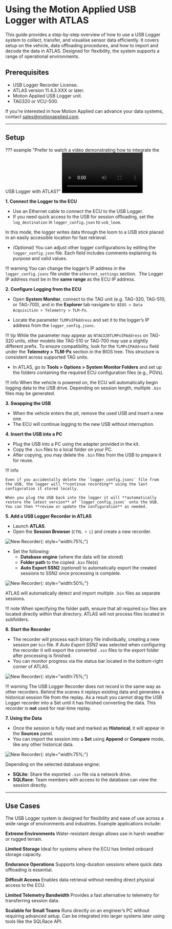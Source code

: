 # Using the Motion Applied USB Logger with ATLAS

This guide provides a step-by-step overview of how to use a USB Logger system to collect, transfer, and visualise sensor data efficiently. It covers setup on the vehicle, data offloading procedures, and how to import and decode the data in ATLAS. Designed for flexibility, the system supports a range of operational environments.

## Prerequisites

- USB Logger Recorder License.
- ATLAS version 11.4.3.XXX or later.
- Motion Applied USB Logger unit.
- TAG320 or VCU-500. 

If you're interested in how Motion Applied can advance your data systems, contact [sales@motionapplied.com](mailto:sales@motionapplied.com).

---

## Setup

??? example "Prefer to watch a video demonstrating how to integrate the USB Logger with ATLAS?"
    <video controls style="width:50%">
      <source src="../assets/usb-logger/usb_logger.mp4" type="video/mp4" >
    </video>

**1. Connect the Logger to the ECU**

- Use an Ethernet cable to connect the ECU to the USB Logger.
- If you need quick access to the USB for session offloading, set the `log_destination` in `logger_config.json` to `usb_loom`. 

In this mode, the logger writes data through the loom to a USB stick placed in an easily accessible location for fast retrieval.

- *(Optional)* You can adjust other logger configurations by editing the `logger_config.json` file. Each field includes comments explaining its purpose and valid values.

!!! warning
    You can change the logger’s IP address in the `logger_config.jsonc` file under the `ethernet_settings` section.  
    The Logger IP address must be in the **same range** as the ECU IP address.

**2. Configure Logging from the ECU**

- Open **System Monitor**, connect to the TAG unit (e.g. TAG-320, TAG-510, or TAG-700), and in the **Explorer** tab navigate to: `BIOS > Data Acquisition > Telemetry > TLM-Px`.

- Locate the parameter `TLMPxIPAddress` and set it to the logger’s IP address from the `logger_config.jsonc`.

!!! tip 
    While the parameter may appear as `NTAG320TLMPxIPAddress` on TAG-320 units, other models like TAG-510 or TAG-700 may use a slightly different prefix. To ensure compatibility, look for the `TLMPxIPAddress` field under the **Telemetry > TLM-Px** section in the BIOS tree. This structure is consistent across supported TAG units.

- In ATLAS, go to **Tools > Options > System Monitor Folders** and set up the folders containing the required ECU configuration files (e.g., PGVs).

!!! info
    When the vehicle is powered on, the ECU will automatically begin logging data to the USB drive. Depending on session length, multiple `.bin` files may be generated.

**3. Swapping the USB**

- When the vehicle enters the pit, remove the used USB and insert a new one.
- The ECU will continue logging to the new USB without interruption.

**4. Insert the USB into a PC**

- Plug the USB into a PC using the adapter provided in the kit.
- Copy the `.bin` files to a local folder on your PC.
- After copying, you may delete the `.bin` files from the USB to prepare it for reuse.

!!! info

    Even if you accidentally delete the `logger_config.jsonc` file from the USB, the logger will **continue recording** using the last configuration it stored locally.

    When you plug the USB back into the logger it will **automatically restore the latest version** of `logger_config.jsonc` onto the USB. You can then **review or update the configuration** as needed.

**5. Add a USB Logger Recorder in ATLAS**

- Launch **ATLAS**.
- Open the **Session Browser** (`CTRL + L`) and create a new recorder.

![New Recorder](assets/usb-logger/usb_logger_1.png){: style="width:75%;"}

- Set the following:
    - **Database engine** (where the data will be stored)
    - **Folder path** to the copied `.bin` file(s)
    - **Auto Export SSN2** *(optional)* to automatically export the created sessions to SSN2 once processing is complete. 

![New Recorder](assets/usb-logger/usb_logger_2.png){: style="width:50%;"}

ATLAS will automatically detect and import multiple `.bin` files as separate sessions. 

!!! note
    When specifying the folder path, ensure that all required `bin` files are located directly within that directory. ATLAS will not process files located in subfolders.


**6. Start the Recorder**

- The recorder will process each binary file individually, creating a new session per `bin` file. If *Auto Export SSN2* was selected when configuring the recorder it will export the converted `.ssn` files to the export folder after processing is finished.
- You can monitor progress via the status bar located in the bottom-right corner of ATLAS.

![New Recorder](assets/usb-logger/usb_logger_3.png){: style="width:75%;"}


!!! warning
    The USB Logger Recorder does not record in the same way as other recorders. Behind the scenes it replays existing data and generates a historical session file from the replay.
    As a result you cannot drag the USB Logger recorder into a Set until it has finished converting the data. This recorder is **not** used for real-time replay.


**7. Using the Data**

- Once the session is fully read and marked as **Historical**, it will appear in the **Sources** panel.
- You can import the session into a **Set** using **Append** or **Compare** mode, like any other historical data.

![New Recorder](assets/usb-logger/usb_logger_4.png){: style="width:75%;"}

Depending on the selected database engine:

- **SQLite**: Share the exported `.ssn` file via a network drive.
- **SQLRace**: Team members with access to the database can view the session directly.

---

## Use Cases

The USB Logger system is designed for flexibility and ease of use across a wide range of environments and industries. Example applications include:

**Extreme Environments**
Water-resistant design allows use in harsh weather or rugged terrain.

**Limited Storage**
Ideal for systems where the ECU has limited onboard storage capacity.

**Endurance Operations**
Supports long-duration sessions where quick data offloading is essential.

**Difficult Access**
Enables data retrieval without needing direct physical access to the ECU.

**Limited Telemetry Bandwidth**
Provides a fast alternative to telemetry for transferring session data.

**Scalable for Small Teams**
Runs directly on an engineer’s PC without requiring advanced setup. Can be integrated into larger systems later using tools like the SQLRace API.
